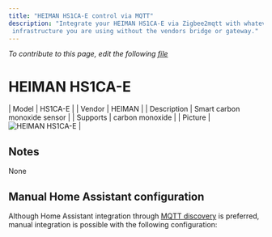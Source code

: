 ```yaml
---
title: "HEIMAN HS1CA-E control via MQTT"
description: "Integrate your HEIMAN HS1CA-E via Zigbee2mqtt with whatever smart home
 infrastructure you are using without the vendors bridge or gateway."
---
```


*To contribute to this page, edit the following
[file](https://github.com/Koenkk/zigbee2mqtt.io/blob/master/docs/devices/HS1CA-E.md)*

# HEIMAN HS1CA-E

| Model | HS1CA-E  |
| Vendor  | HEIMAN  |
| Description | Smart carbon monoxide sensor |
| Supports | carbon monoxide |
| Picture | ![HEIMAN HS1CA-E](./assets/devices/HS1CA-E.jpg) |

## Notes

None

## Manual Home Assistant configuration
Although Home Assistant integration through [MQTT discovery](../integration/home_assistant) is preferred,
manual integration is possible with the following configuration:
